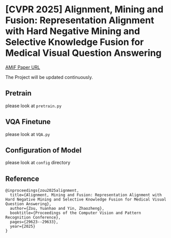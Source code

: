 # [CVPR 2025] Alignment, Mining and Fusion: Representation Alignment with Hard Negative Mining and Selective Knowledge Fusion for Medical Visual Question Answering
[AMiF Paper URL](https://openaccess.thecvf.com/content/CVPR2025/papers/Zou_Alignment_Mining_and_Fusion_Representation_Alignment_with_Hard_Negative_Mining_CVPR_2025_paper.pdf)

The Project will be updated continuously.
## Pretrain
please look at `pretrain.py`
## VQA Finetune
please look at `VQA.py`

## Configuration of Model
please look at `config` directory

## Reference

```
@inproceedings{zou2025alignment,
  title={Alignment, Mining and Fusion: Representation Alignment with Hard Negative Mining and Selective Knowledge Fusion for Medical Visual Question Answering},
  author={Zou, Yuanhao and Yin, Zhaozheng},
  booktitle={Proceedings of the Computer Vision and Pattern Recognition Conference},
  pages={29623--29633},
  year={2025}
}
```
